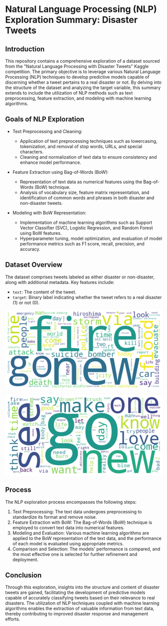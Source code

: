 # Natural Language Processing (NLP) Exploration Summary: Disaster Tweets

## Introduction

This repository contains a comprehensive exploration of a dataset sourced from the "Natural Language Processing with Disaster Tweets" Kaggle competition. The primary objective is to leverage various Natural Language Processing (NLP) techniques to develop predictive models capable of discerning whether a tweet pertains to a real disaster or not. By delving into the structure of the dataset and analyzing the target variable, this summary extends to include the utilization of NLP methods such as text preprocessing, feature extraction, and modeling with machine learning algorithms.

## Goals of NLP Exploration

- Text Preprocessing and Cleaning:

  - Application of text preprocessing techniques such as lowercasing, tokenization, and removal of stop words, URLs, and special characters.
  - Cleaning and normalization of text data to ensure consistency and enhance model performance.

- Feature Extraction using Bag-of-Words (BoW):

  - Representation of text data as numerical features using the Bag-of-Words (BoW) technique.
  - Analysis of vocabulary size, feature matrix representation, and identification of common words and phrases in both disaster and non-disaster tweets.

- Modeling with BoW Representation:
  - Implementation of machine learning algorithms such as Support Vector Classifier (SVC), Logistic Regression, and Random Forest using BoW features.
  - Hyperparameter tuning, model optimization, and evaluation of model performance metrics such as F1 score, recall, precision, and accuracy.

## Dataset Overview

The dataset comprises tweets labeled as either disaster or non-disaster, along with additional metadata. Key features include:

- `text`: The content of the tweet.
- `target`: Binary label indicating whether the tweet refers to a real disaster (1) or not (0).

![Description](/Images/Top_words_for_disaster_messages.png)

![Description](/Images/Top_words_for_No_disaster_messages.png)

## Process

The NLP exploration process encompasses the following steps:

1. Text Preprocessing: The text data undergoes preprocessing to standardize its format and remove noise.
2. Feature Extraction with BoW: The Bag-of-Words (BoW) technique is employed to convert text data into numerical features.
3. Modeling and Evaluation: Various machine learning algorithms are applied to the BoW representation of the text data, and the performance of each model is evaluated using appropriate metrics.
4. Comparison and Selection: The models' performance is compared, and the most effective one is selected for further refinement and deployment.

## Conclusion

Through this exploration, insights into the structure and content of disaster tweets are gained, facilitating the development of predictive models capable of accurately classifying tweets based on their relevance to real disasters. The utilization of NLP techniques coupled with machine learning algorithms enables the extraction of valuable information from text data, thereby contributing to improved disaster response and management efforts.
